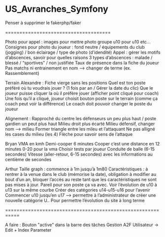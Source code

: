 # US_Avranches_Symfony
Penser à supprimer le fakerphp/faker


=====================================

Photo pour appel  : images pour mettre photo groupe u10 pour u10 etc...
Consignes pour photo du joueur : fond neutre / équipements du club (jogging) / bon éclairage / type de photo (d’idendité)
Appel : gérer les motifs d’abscences, savoir pour quelles raisons
3 types d’abscences : malade / blessé / “sportives” / non justifiée
Taux de présence dans la fiche du joueur
Pas matchs ni entrainement en nom —> changer de terme (ex. Rassemblement)

Terrain Alexandre :
Fiche vierge sans les positions
Quel est ton poste préféré où tu voudrais jouer ? (1 fois par an / Gérer la date du clic)
Que le joueur puisse cliquer la où il préfère jouer (afficher point cliqué pour coach)
Une fois qu’il a cliqué, joueur choisit bouton poste sur le terrain (comme ça coach peut voir la différence)
Le coach doit pouvoir changer le poste du joueur

Alignement :
Rapproché du centre les défenseurs un peu plus haut / poste gardien un peut plus haut
Milieu droit plus écarté
Milieu défensif, changer nom —> milieu
Former triangle entre les mileu et l’attaquant
Ne pas alligné les cases du milieu (les 4)
Flèche pour savoir sens de l’attaque

Bryan
VMA en kmh
Demi-cooper 6 minutes
Cooper c’est une distance en 12 minutes
0-20 pour la vma
Choisir tests par joueur
Conduite de balle (6-15 secondes)
Vitesse (aller-retour, 6-15 secondes) avec les informations au centième de secondes

Arthur
Taille graph : commence à 1m jusqu’à 1m80
Caractéristiques : à rentrer à la venue dans le club (mémorise la date), obligation à modifier au bout d’un an, bloquer l’accès au reste tant que les caractéristiques ne sont pas mises à jour.
Pareil pour son poste ça va avec.
Voir l’évolution de u10 à u13 sur la même courbe
Créer des catégories u14-u15-u16 pour l’avenir
Commencer u10 jusqu’en u17 —> permettre à l’administrateur de créer une nouvelle catégorie U.. Pour permettre l’évolution du site à long terme

===========================================================

A faire : 
 Bouton "active" dans la barre des tâches
 Gestion A2F
 Utilisateur -> Edit + Index
 Parameter